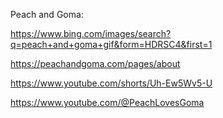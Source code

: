 Peach and Goma:

https://www.bing.com/images/search?q=peach+and+goma+gif&form=HDRSC4&first=1

https://peachandgoma.com/pages/about

https://www.youtube.com/shorts/Uh-Ew5Wv5-U

https://www.youtube.com/@PeachLovesGoma
